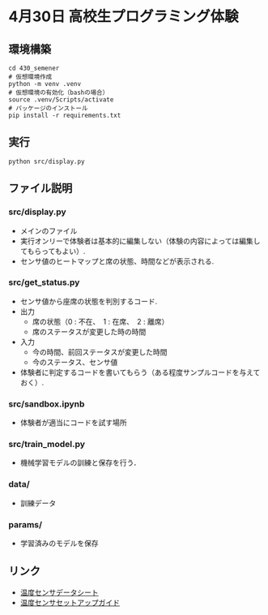 # 4月30日 高校生プログラミング体験
## 環境構築
```
cd 430_semener
# 仮想環境作成
python -m venv .venv
# 仮想環境の有効化（bashの場合）
source .venv/Scripts/activate
# パッケージのインストール
pip install -r requirements.txt
```

## 実行

```
python src/display.py
```

## ファイル説明

### src/display.py
- メインのファイル
- 実行オンリーで体験者は基本的に編集しない（体験の内容によっては編集してもらってもよい）.
- センサ値のヒートマップと席の状態、時間などが表示される.
### src/get_status.py
- センサ値から座席の状態を判別するコード.
- 出力
  - 席の状態（0 : 不在、　1 : 在席、　2 : 離席）
  - 席のステータスが変更した時の時間
- 入力
  - 今の時間、前回ステータスが変更した時間
  - 今のステータス、センサ値
- 体験者に判定するコードを書いてもらう（ある程度サンプルコードを与えておく）.
### src/sandbox.ipynb
- 体験者が適当にコードを試す場所
### src/train_model.py
- 機械学習モデルの訓練と保存を行う．
### data/
- 訓練データ
### params/
- 学習済みのモデルを保存
## リンク
- [温度センサデータシート](https://omronfs.omron.com/ja_JP/ecb/products/pdf/d6t_new.pdf)
- [温度センサセットアップガイド](https://docs.google.com/document/d/1fm1A4y2_XXyt_r_MGgmAdpNswXAutFpxiaugDuM-L6w/edit?usp=sharing)
